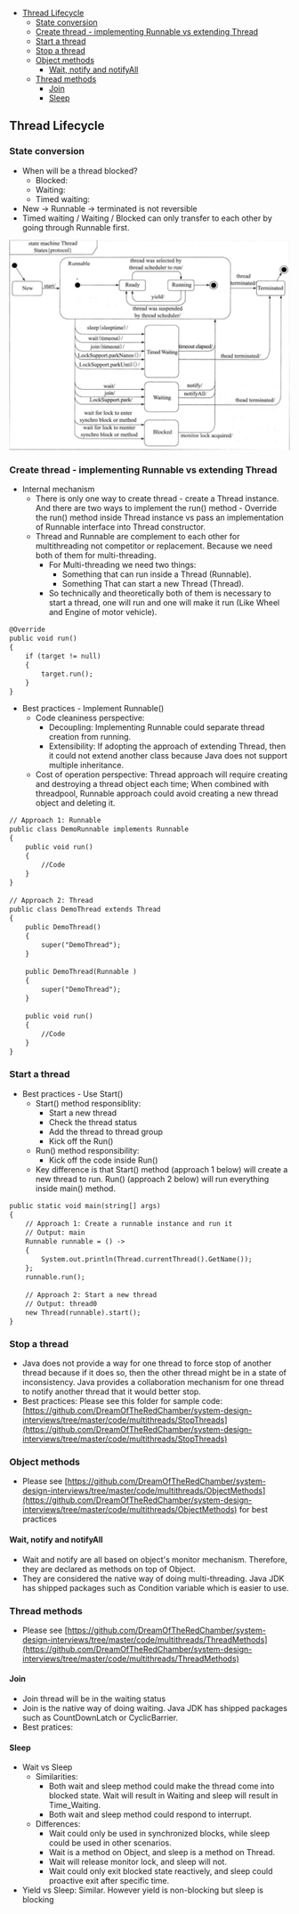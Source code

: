 * [Thread Lifecycle](threadlifecycle.md#thread-lifecycle)
  * [State conversion](threadlifecycle.md#state-conversion)
  * [Create thread - implementing Runnable vs extending Thread](threadlifecycle.md#create-thread---implementing-runnable-vs-extending-thread)
  * [Start a thread](threadlifecycle.md#start-a-thread)
  * [Stop a thread](threadlifecycle.md#stop-a-thread)
  * [Object methods](threadlifecycle.md#object-methods)
    * [Wait, notify and notifyAll](threadlifecycle.md#wait-notify-and-notifyall)
  * [Thread methods](threadlifecycle.md#thread-methods)
    * [Join](threadlifecycle.md#join)
    * [Sleep](threadlifecycle.md#sleep)

## Thread Lifecycle

### State conversion

* When will be a thread blocked?
  * Blocked:
  * Waiting:
  * Timed waiting: 
* New -&gt; Runnable -&gt; terminated is not reversible
* Timed waiting / Waiting / Blocked can only transfer to each other by going through Runnable first. 

![](../../.gitbook/assets/multithreads-threadstatus.jpeg)

### Create thread - implementing Runnable vs extending Thread

* Internal mechanism
  * There is only one way to create thread - create a Thread instance. And there are two ways to implement the run\(\) method - Override the run\(\) method inside Thread instance vs pass an implementation of Runnable interface into Thread constructor. 
  * Thread and Runnable are complement to each other for multithreading not competitor or replacement. Because we need both of them for multi-threading.
    * For Multi-threading we need two things:
      * Something that can run inside a Thread \(Runnable\).
      * Something That can start a new Thread \(Thread\).
    * So technically and theoretically both of them is necessary to start a thread, one will run and one will make it run \(Like Wheel and Engine of motor vehicle\).

```text
@Override
public void run() 
{
    if (target != null) 
    {
        target.run();
    }
}
```

* Best practices - Implement Runnable\(\)
  * Code cleaniness perspective: 
    * Decoupling: Implementing Runnable could separate thread creation from running. 
    * Extensibility: If adopting the approach of extending Thread, then it could not extend another class because Java does not support multiple inheritance.
  * Cost of operation perspective: Thread approach will require creating and destroying a thread object each time; When combined with threadpool, Runnable approach could avoid creating a new thread object and deleting it.

```text
// Approach 1: Runnable
public class DemoRunnable implements Runnable 
{
    public void run() 
    {
        //Code
    }
}

// Approach 2: Thread
public class DemoThread extends Thread 
{
    public DemoThread() 
    {
        super("DemoThread");
    }

    public DemoThread(Runnable ) 
    {
        super("DemoThread");
    }

    public void run() 
    {
        //Code
    }
}
```

### Start a thread

* Best practices - Use Start\(\)
  * Start\(\) method responsiblity:
    * Start a new thread
    * Check the thread status
    * Add the thread to thread group
    * Kick off the Run\(\)
  * Run\(\) method responsibility:
    * Kick off the code inside Run\(\)
  * Key difference is that Start\(\) method \(approach 1 below\) will create a new thread to run. Run\(\) \(approach 2 below\) will run everything inside main\(\) method. 

```text
public static void main(string[] args)
{
    // Approach 1: Create a runnable instance and run it
    // Output: main
    Runnable runnable = () -> 
    {
        System.out.println(Thread.currentThread().GetName());
    };
    runnable.run();

    // Approach 2: Start a new thread
    // Output: thread0
    new Thread(runnable).start();
}
```

### Stop a thread

* Java does not provide a way for one thread to force stop of another thread because if it does so, then the other thread might be in a state of inconsistency. Java provides a collaboration mechanism for one thread to notify another thread that it would better stop.
* Best practices: Please see this folder for sample code: [https://github.com/DreamOfTheRedChamber/system-design-interviews/tree/master/code/multithreads/StopThreads](https://github.com/DreamOfTheRedChamber/system-design-interviews/tree/master/code/multithreads/StopThreads)

### Object methods

* Please see [https://github.com/DreamOfTheRedChamber/system-design-interviews/tree/master/code/multithreads/ObjectMethods](https://github.com/DreamOfTheRedChamber/system-design-interviews/tree/master/code/multithreads/ObjectMethods) for best practices

#### Wait, notify and notifyAll

* Wait and notify are all based on object's monitor mechanism. Therefore, they are declared as methods on top of Object. 
* They are considered the native way of doing multi-threading. Java JDK has shipped packages such as Condition variable which is easier to use. 

### Thread methods

* Please see [https://github.com/DreamOfTheRedChamber/system-design-interviews/tree/master/code/multithreads/ThreadMethods](https://github.com/DreamOfTheRedChamber/system-design-interviews/tree/master/code/multithreads/ThreadMethods)

#### Join

* Join thread will be in the waiting status
* Join is the native way of doing waiting. Java JDK has shipped packages such as CountDownLatch or CyclicBarrier.
* Best pratices:

#### Sleep

* Wait vs Sleep
  * Similarities:
    * Both wait and sleep method could make the thread come into blocked state. Wait will result in Waiting and sleep will result in Time\_Waiting. 
    * Both wait and sleep method could respond to interrupt. 
  * Differences:
    * Wait could only be used in synchronized blocks, while sleep could be used in other scenarios. 
    * Wait is a method on Object, and sleep is a method on Thread. 
    * Wait will release monitor lock, and sleep will not. 
    * Wait could only exit blocked state reactively, and sleep could proactive exit after specific time. 
* Yield vs Sleep: Similar. However yield is non-blocking but sleep is blocking

